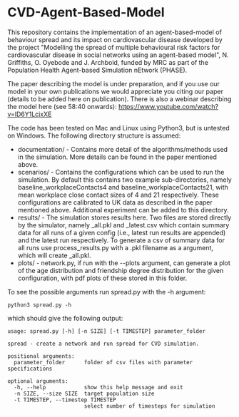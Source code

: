 # CVD-Agent-Based-Model

This repository contains the implementation of an agent-based-model of behaviour spread and its impact on cardiovascular disease developed by the project "Modelling the spread of multiple behavioural risk factors for cardiovascular disease in social networks using an agent-based model", N. Griffiths, O. Oyebode and J. Archbold, funded by MRC as part of the Population Health Agent-based Simulation nEtwork (PHASE).

The paper describing the model is under preparation, and if you use our model in your own publications we would appreciate you citing our paper (details to be added here on publication). There is also a webinar describing the model here (see 58:40 onwards): https://www.youtube.com/watch?v=lD6Y1LcjxXE

The code has been tested on Mac and Linux using Python3, but is untested on Windows. The following directory structure is assumed:

* documentation/ - Contains more detail of the algorithms/methods used in the simulation. More details can be found in the paper mentioned above.
* scenarios/ - Contains the configurations which can be used to run the simulation. By default this contains two example sub-directories, namely baseline_workplaceContacts4 and baseline_workplaceContacts21, with mean workplace close contact sizes of 4 and 21 respectively. These configurations are calibrated to UK data as described in the paper mentioned above. Additional experiment can be added to this directory.
* results/ - The simulation stores results here. Two files are stored directly by the simulator, namely <config>_all.pkl and <config>_latest.csv which contain summary data for all runs of a given config (i.e., latest run results are appended) and the latest run respectively. To generate a csv of summary data for all runs use process_results.py with a .pkl filename as a argument, which will create <config>_all.pkl.
* plots/ - network.py, if run with the --plots argument, can generate a plot of the age distribution and friendship degree distribution for the given configuration, with pdf plots of these stored in this folder.

To see the possible arguments run spread.py with the -h argument:

```
python3 spread.py -h
```
which should give the following output:
```
usage: spread.py [-h] [-n SIZE] [-t TIMESTEP] parameter_folder

spread - create a network and run spread for CVD simulation.

positional arguments:
  parameter_folder      folder of csv files with parameter specifications

optional arguments:
  -h, --help            show this help message and exit
  -n SIZE, --size SIZE  target population size
  -t TIMESTEP, --timestep TIMESTEP
                        select number of timesteps for simulation
```
